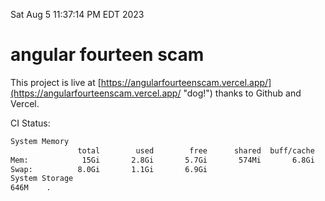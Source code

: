 Sat Aug  5 11:37:14 PM EDT 2023

# angular fourteen scam


This project is live at [https://angularfourteenscam.vercel.app/](https://angularfourteenscam.vercel.app/ "dog!") thanks to Github and Vercel.

CI Status: 

```bash
System Memory
               total        used        free      shared  buff/cache   available
Mem:            15Gi       2.8Gi       5.7Gi       574Mi       6.8Gi        11Gi
Swap:          8.0Gi       1.1Gi       6.9Gi
System Storage
646M	.
